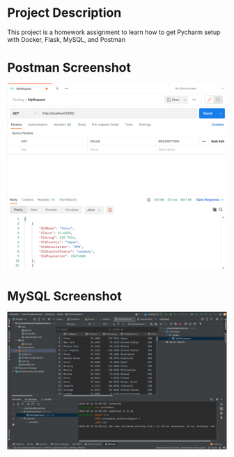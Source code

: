 
# Project Description
This project is a homework assignment to learn how to get Pycharm setup with Docker, Flask, MySQL, and Postman

# Postman Screenshot
![postman request output](screenshots/Postman.png)

# MySQL Screenshot
![postman request output](screenshots/query.png)